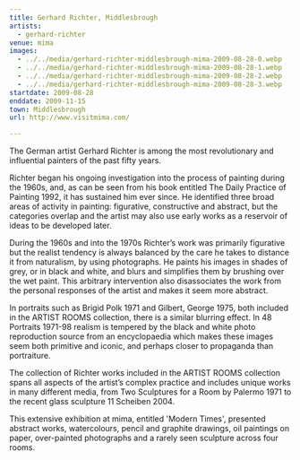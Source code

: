 ```yaml
---
title: Gerhard Richter, Middlesbrough
artists:
  - gerhard-richter
venue: mima
images:
  - ../../media/gerhard-richter-middlesbrough-mima-2009-08-28-0.webp
  - ../../media/gerhard-richter-middlesbrough-mima-2009-08-28-1.webp
  - ../../media/gerhard-richter-middlesbrough-mima-2009-08-28-2.webp
  - ../../media/gerhard-richter-middlesbrough-mima-2009-08-28-3.webp
startdate: 2009-08-28
enddate: 2009-11-15
town: Middlesbrough
url: http://www.visitmima.com/

---
```


The German artist Gerhard Richter is among the most revolutionary and influential painters of the past fifty years.

Richter began his ongoing investigation into the process of painting during the 1960s, and, as can be seen from his book entitled The Daily Practice of Painting 1992, it has sustained him ever since. He identified three broad areas of activity in painting: figurative, constructive and abstract, but the categories overlap and the artist may also use early works as a reservoir of ideas to be developed later.

During the 1960s and into the 1970s Richter’s work was primarily figurative but the realist tendency is always balanced by the care he takes to distance it from naturalism, by using photographs. He paints his images in shades of grey, or in black and white, and blurs and simplifies them by brushing over the wet paint. This arbitrary intervention also disassociates the work from the personal responses of the artist and makes it seem more abstract.

In portraits such as Brigid Polk 1971 and Gilbert, George 1975, both included in the ARTIST ROOMS collection, there is a similar blurring effect. In 48 Portraits 1971-98 realism is tempered by the black and white photo reproduction source from an encyclopaedia which makes these images seem both primitive and iconic, and perhaps closer to propaganda than portraiture.

The collection of Richter works included in the ARTIST ROOMS collection spans all aspects of the artist’s complex practice and includes unique works in many different media, from Two Sculptures for a Room by Palermo 1971 to the recent glass sculpture 11 Scheiben 2004.

This extensive exhibition at mima, entitled 'Modern Times', presented abstract works, watercolours, pencil and graphite drawings, oil paintings on paper, over-painted photographs and a rarely seen sculpture across four rooms.